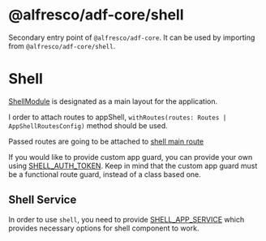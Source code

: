 # @alfresco/adf-core/shell

Secondary entry point of `@alfresco/adf-core`. It can be used by importing from `@alfresco/adf-core/shell`.

# Shell

[ShellModule](./src/lib/shell.module.ts) is designated as a main layout for the application.

I order to attach routes to appShell, `withRoutes(routes: Routes | AppShellRoutesConfig)` method should be used.

Passed routes are going to be attached to [shell main route](./src/lib/shell.routes.ts)

If you would like to provide custom app guard, you can provide your own using [SHELL_AUTH_TOKEN](./src/lib/shell.routes.ts). Keep in mind that
the custom app guard must be a functional route guard, instead of a class based one. 

## Shell Service

In order to use `shell`, you need to provide [SHELL_APP_SERVICE](./src/lib/services/shell-app.service.ts) which provides necessary options for shell component to work.
